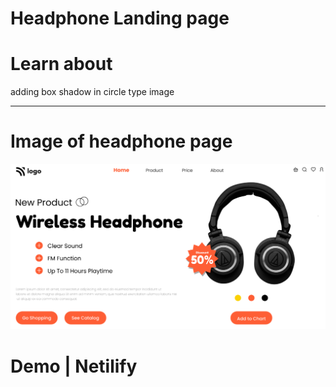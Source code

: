 # Headphone Landing page

# Learn about

adding box shadow in circle type image

---

# Image of headphone page

![image](./thumbnail.png)

# Demo | Netilify
